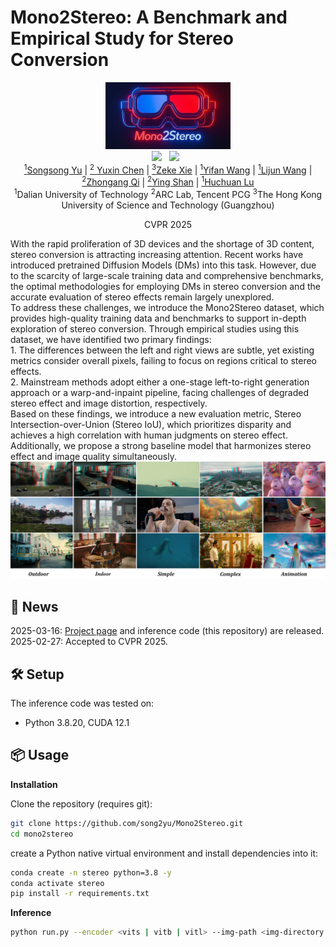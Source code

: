 # Mono2Stereo: A Benchmark and Empirical Study for Stereo Conversion
<div align="center">
 <img src="assets/imgs/logo.png" alt="logo" width="200px"> 
 <br>
 <a href='https://arxiv.org/abs/2409.02095'><img src='https://img.shields.io/badge/arXiv-2409.02095-b31b1b.svg'></a> &nbsp;
 <a href='https://mono2stereo-bench.github.io/'><img src='https://img.shields.io/badge/Project-Page-Green'></a> &nbsp;
</div>
<div align="center">
<a href="https://song2yu.github.io/"><sup>1</sup>Songsong Yu</a> |
<a href="https://scholar.google.com/citations?hl=zh-CN&user=dEm4OKAAAAAJ&view_op=list_works"><sup>2</sup> Yuxin Chen</a> |
<a href="https://scholar.google.com/citations?user=ysXmZCMAAAAJ&hl=zh-CN&oi=ao"><sup>3</sup>Zeke Xie</a> |
<a href="https://scholar.google.com/citations?user=j1XFhSoAAAAJ&hl=zh-CN&oi=ao"><sup>1</sup>Yifan Wang</a> |
<a href="https://scholar.google.com/citations?user=EfTwkXMolscC&hl=zh-CN&oi=ao"><sup>1</sup>Lijun Wang</a> |
<a href="https://scholar.google.com/citations?user=zJvrrusAAAAJ&hl=zh-CN&oi=ao"><sup>2</sup>Zhongang Qi</a> |
<a href="https://scholar.google.com/citations?user=4oXBp9UAAAAJ&hl=zh-CN&oi=ao"><sup>2</sup>Ying Shan</a> |
<a href="https://scholar.google.com/citations?user=D3nE0agAAAAJ&hl=zh-CN&oi=ao"><sup>1</sup>Huchuan Lu</a>
<br>
<sup>1</sup>Dalian University of Technology 
<sup>2</sup>ARC Lab, Tencent PCG
<sup>3</sup>The Hong Kong University of Science and Technology (Guangzhou)

CVPR 2025

</div>
With the rapid proliferation of 3D devices and the shortage of 3D content, stereo conversion is attracting increasing attention. Recent works have introduced pretrained Diffusion Models (DMs) into this task. However, due to the scarcity of large-scale training data and comprehensive benchmarks, the optimal methodologies for employing DMs in stereo conversion and the accurate evaluation of stereo effects remain largely unexplored.
<br>
To address these challenges, we introduce the Mono2Stereo dataset, which provides high-quality training data and benchmarks to support in-depth exploration of stereo conversion. Through empirical studies using this dataset, we have identified two primary findings:
<br>
1. The differences between the left and right views are subtle, yet existing metrics consider overall pixels, failing to focus on regions critical to stereo effects.
<br>
2. Mainstream methods adopt either a one-stage left-to-right generation approach or a warp-and-inpaint pipeline, facing challenges of degraded stereo effect and image distortion, respectively.
<br>
Based on these findings, we introduce a new evaluation metric, Stereo Intersection-over-Union (Stereo IoU), which prioritizes disparity and achieves a high correlation with human judgments on stereo effect. Additionally, we propose a strong baseline model that harmonizes stereo effect and image quality simultaneously.

<div align="center">
 <img src="assets/imgs/teaser.png" alt="teaser" width="800px"> 
</div>

## 📢 News
2025-03-16: [Project page](https://mono2stereo-bench.github.io/) and inference code (this repository) are released.<br>
2025-02-27: Accepted to CVPR 2025. <br>



## 🛠️ Setup

The inference code was tested on:

- Python 3.8.20,  CUDA 12.1

## 📦 Usage
**Installation**

Clone the repository (requires git):

```bash
git clone https://github.com/song2yu/Mono2Stereo.git
cd mono2stereo
```

create a Python native virtual environment and install dependencies into it:

```bash
conda create -n stereo python=3.8 -y
conda activate stereo
pip install -r requirements.txt
```

**Inference**
```bash
python run.py --encoder <vits | vitb | vitl> --img-path <img-directory | single-img | txt-file> --outdir <outdir> [--pred-only] [--grayscale]
```


